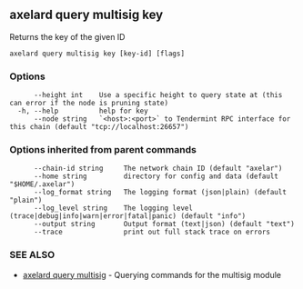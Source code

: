 ## axelard query multisig key

Returns the key of the given ID

```
axelard query multisig key [key-id] [flags]
```

### Options

```
      --height int    Use a specific height to query state at (this can error if the node is pruning state)
  -h, --help          help for key
      --node string   `<host>:<port>` to Tendermint RPC interface for this chain (default "tcp://localhost:26657")
```

### Options inherited from parent commands

```
      --chain-id string     The network chain ID (default "axelar")
      --home string         directory for config and data (default "$HOME/.axelar")
      --log_format string   The logging format (json|plain) (default "plain")
      --log_level string    The logging level (trace|debug|info|warn|error|fatal|panic) (default "info")
      --output string       Output format (text|json) (default "text")
      --trace               print out full stack trace on errors
```

### SEE ALSO

- [axelard query multisig](/cli-docs/v0_29_1/axelard_query_multisig) - Querying commands for the multisig module
